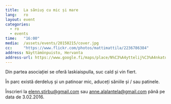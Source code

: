 ```yaml
---
title:  La săniuș cu mic și mare
lang:   ro
layout: event
categories:
  - ro
  - events
time:   "16:00"
media:  /assets/events/20150215/cover.jpg
cc:     "https://www.flickr.com/photos/mattimattila/2236786384"
address: Näyttämönpuisto, Hervanta
address-url: https://www.google.fi/maps/place/N%C3%A4yttelij%C3%A4nkatu,+33720+Tampere/@61.442977,23.8647538,17z/data=!4m2!3m1!1s0x468edfc9720ad3f9:0x5c11ba4b12c5556f
---
```


Din partea asociației se oferă laskiaispulla, suc cald și vin fiert.

În parc există derdeluș și un patinoar mic, aduceți săniile și / sau patinele.

<!--more-->
 
Înscrieri la [elenn.stirbu@gmail.com](mailto:elenn.stirbu@gmail.com) sau [anne.alalantela@gmail.com](maito:anne.alalantela@gmail.com) până pe data de 3.02.2016.
